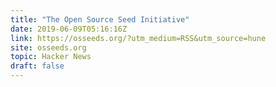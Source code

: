 ```yaml
---
title: "The Open Source Seed Initiative"
date: 2019-06-09T05:16:16Z
link: https://osseeds.org/?utm_medium=RSS&utm_source=hune
site: osseeds.org
topic: Hacker News
draft: false
---
```

